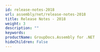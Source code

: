 ```yaml
---
id: release-notes-2018
url: assembly/net/release-notes-2018
title: Release Notes - 2018
weight: 3
description: ""
keywords: 
productName: GroupDocs.Assembly for .NET
hideChildren: False
---
```


